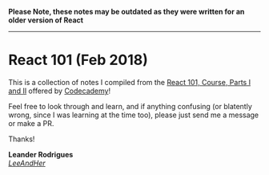 **Please Note, these notes may be outdated as they were written for an older version of React**

---

# React 101 (Feb 2018)

This is a collection of notes I compiled from the [React 101, Course, Parts I and II](https://www.codecademy.com/learn/react-101) offered by [Codecademy](codecademy.com)!

Feel free to look through and learn, and if anything confusing (or blatently wrong, since I was learning at the time too), please just send me a message or make a PR.

Thanks!

**Leander Rodrigues**<br/>
_[LeeAndHer](github.com/leeandher)_
